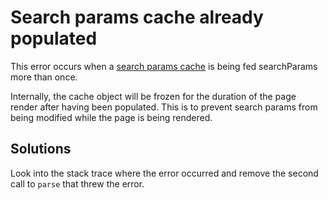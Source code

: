 # Search params cache already populated

This error occurs when a [search params cache](https://github.com/47ng/next-usequerystate#accessing-searchparams-in-server-components)
is being fed searchParams more than once.

Internally, the cache object will be frozen for the duration of the page render
after having been populated. This is to prevent search params from being modified
while the page is being rendered.

## Solutions

Look into the stack trace where the error occurred and remove the second call to
`parse` that threw the error.
